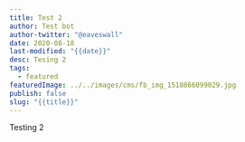 ```yaml
---
title: Test 2
author: Test bot
author-twitter: "@eaveswall"
date: 2020-08-18
last-modified: "{{date}}"
desc: Tesing 2
tags:
  - featured
featuredImage: ../../images/cms/fb_img_1518866099029.jpg
publish: false
slug: "{{title}}"
---
```

Testing 2